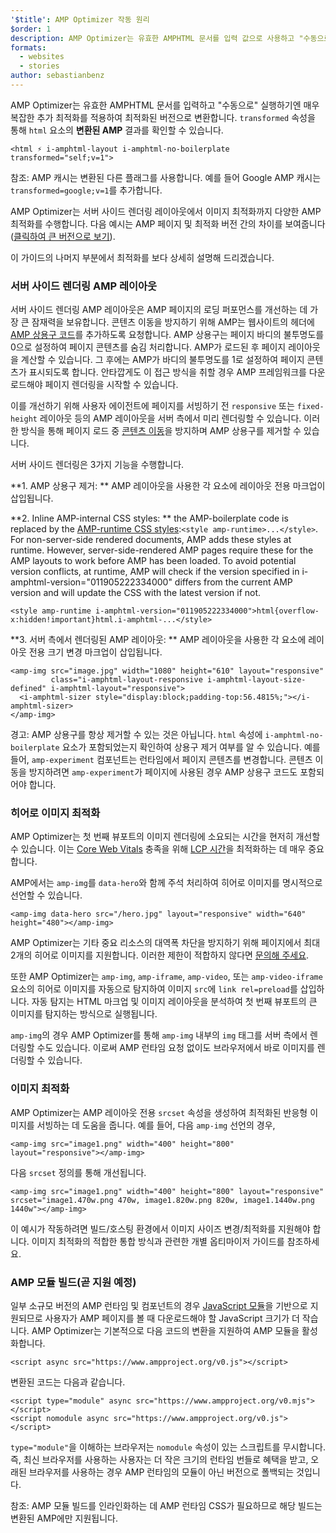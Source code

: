 ```yaml
---
'$title': AMP Optimizer 작동 원리
$order: 1
description: AMP Optimizer는 유효한 AMPHTML 문서를 입력 값으로 사용하고 "수동으로" 실행하기엔 매우 복잡한 추가 최적화를 적용하여 최적화된 버전으로 변환합니다. 이 가이드는 AMP Optimizer 작동 원리를 자세히 설명합니다.
formats:
  - websites
  - stories
author: sebastianbenz
---
```


AMP Optimizer는 유효한 AMPHTML 문서를 입력하고 "수동으로" 실행하기엔 매우 복잡한 추가 최적화를 적용하여 최적화된 버전으로 변환합니다. `transformed` 속성을 통해 `html` 요소의 <strong>변환된 AMP</strong> 결과를 확인할 수 있습니다.

```
<html ⚡ i-amphtml-layout i-amphtml-no-boilerplate transformed="self;v=1">
```

참조: AMP 캐시는 변환된 다른 플래그를 사용합니다. 예를 들어 Google AMP 캐시는 `transformed=google;v=1`를 추가합니다.

AMP Optimizer는 서버 사이드 렌더링 레이아웃에서 이미지 최적화까지 다양한 AMP 최적화를 수행합니다. 다음 예시는 AMP 페이지 및 최적화 버전 간의 차이를 보여줍니다([클릭하여 큰 버전으로 보기](/static/img/docs/guides/optimized-amp-diff.png)).

<a href="/static/img/docs/guides/optimized-amp-diff.png"><amp-img lightbox layout="responsive" width="2560" height="773" src="/static/img/docs/guides/optimized-amp-diff.png"></amp-img></a>

이 가이드의 나머지 부분에서 최적화를 보다 상세히 설명해 드리겠습니다.

### 서버 사이드 렌더링 AMP 레이아웃

서버 사이드 렌더링 AMP 레이아웃은 AMP 페이지의 로딩 퍼포먼스를 개선하는 데 가장 큰 잠재력을 보유합니다. 콘텐츠 이동을 방지하기 위해 AMP는 웹사이트의 헤더에 [AMP 상용구 코드](https://amp.dev/documentation/guides-and-tutorials/learn/spec/amp-boilerplate/?format=websites)를 추가하도록 요청합니다. AMP 상용구는 페이지 바디의 불투명도를 0으로 설정하여 페이지 콘텐츠를 숨김 처리합니다. AMP가 로드된 후 페이지 레이아웃을 계산할 수 있습니다. 그 후에는 AMP가 바디의 불투명도를 1로 설정하여 페이지 콘텐츠가 표시되도록 합니다. 안타깝게도 이 접근 방식을 취할 경우 AMP 프레임워크를 다운로드해야 페이지 렌더링을 시작할 수 있습니다.

이를 개선하기 위해 사용자 에이전트에 페이지를 서빙하기 전 `responsive` 또는 `fixed-height` 레이아웃 등의 AMP 레이아웃을 서버 측에서 미리 렌더링할 수 있습니다. 이러한 방식을 통해 페이지 로드 중 [콘텐츠 이동](https://web.dev/cls/)을 방지하며 AMP 상용구를 제거할 수 있습니다.

서버 사이드 렌더링은 3가지 기능을 수행합니다.

⁣**1. AMP 상용구 제거: ** AMP 레이아웃을 사용한 각 요소에 레이아웃 전용 마크업이 삽입됩니다.

⁣**2. Inline AMP-internal CSS styles: ** the AMP-boilerplate code is replaced by the <a href="https://cdn.ampproject.org/v0.css">AMP-runtime CSS styles</a>:`<style amp-runtime>...</style>`. For non-server-side rendered documents, AMP adds these styles at runtime. However, server-side-rendered AMP pages require these for the AMP layouts to work before AMP has been loaded. To avoid potential version conflicts, at runtime, AMP will check if the version specified in i-amphtml-version="011905222334000" differs from the current AMP version and will update the CSS with the latest version if not.

```
<style amp-runtime i-amphtml-version="011905222334000">html{overflow-x:hidden!important}html.i-amphtml-...</style>
```

⁣**3. 서버 측에서 렌더링된 AMP 레이아웃: ** AMP 레이아웃을 사용한 각 요소에 레이아웃 전용 크기 변경 마크업이 삽입됩니다.

```
<amp-img src="image.jpg" width="1080" height="610" layout="responsive"
         class="i-amphtml-layout-responsive i-amphtml-layout-size-defined" i-amphtml-layout="responsive">
  <i-amphtml-sizer style="display:block;padding-top:56.4815%;"></i-amphtml-sizer>
</amp-img>
```

경고: AMP 상용구를 항상 제거할 수 있는 것은 아닙니다. `html` 속성에 `i-amphtml-no-boilerplate` 요소가 포함되었는지 확인하여 상용구 제거 여부를 알 수 있습니다. 예를 들어, `amp-experiment` 컴포넌트는 런타임에서 페이지 콘텐츠를 변경합니다. 콘텐츠 이동을 방지하려면 `amp-experiment`가 페이지에 사용된 경우 AMP 상용구 코드도 포함되어야 합니다.

### 히어로 이미지 최적화

AMP Optimizer는 첫 번째 뷰포트의 이미지 렌더링에 소요되는 시간을 현저히 개선할 수 있습니다. 이는 [Core Web Vitals](https://web.dev/vitals) 충족을 위해 [LCP 시간](https://web.dev/lcp/)을 최적화하는 데 매우 중요합니다.

AMP에서는 `amp-img`를 `data-hero`와 함께 주석 처리하여 히어로 이미지를 명시적으로 선언할 수 있습니다.

```
<amp-img data-hero src="/hero.jpg" layout="responsive" width="640" height="480"></amp-img>
```

AMP Optimizer는 기타 중요 리소스의 대역폭 차단을 방지하기 위해 페이지에서 최대 2개의 히어로 이미지를 지원합니다. 이러한 제한이 적합하지 않다면 [문의해 주세요](https://github.com/ampproject/amp-toolbox/issues).

또한 AMP Optimizer는 `amp-img`, `amp-iframe`, `amp-video`, 또는 `amp-video-iframe` 요소의 히어로 이미지를 자동으로 탐지하여 이미지 `src`에 `link rel=preload`를 삽입하니다. 자동 탐지는 HTML 마크업 및 이미지 레이아웃을 분석하여 첫 번째 뷰포트의 큰 이미지를 탐지하는 방식으로 실행됩니다.

`amp-img`의 경우 AMP Optimizer를 통해 `amp-img` 내부의 `img` 태그를 서버 측에서 렌더링할 수도 있습니다. 이로써 AMP 런타임 요청 없이도 브라우저에서 바로 이미지를 렌더링할 수 있습니다.

### 이미지 최적화

AMP Optimizer는 AMP 레이아웃 전용 `srcset` 속성을 생성하여 최적화된 반응형 이미지를 서빙하는 데 도움을 줍니다. 예를 들어, 다음 `amp-img` 선언의 경우,

```
<amp-img src="image1.png" width="400" height="800" layout="responsive"></amp-img>
```

다음 `srcset` 정의를 통해 개선됩니다.

```
<amp-img src="image1.png" width="400" height="800" layout="responsive" srcset="image1.470w.png 470w, image1.820w.png 820w, image1.1440w.png 1440w"></amp-img>
```

이 예시가 작동하려면 빌드/호스팅 환경에서 이미지 사이즈 변경/최적화를 지원해야 합니다. 이미지 최적화의 적합한 통합 방식과 관련한 개별 옵티마이저 가이드를 참조하세요.

### AMP 모듈 빌드(곧 지원 예정)

일부 소규모 버전의 AMP 런타임 및 컴포넌트의 경우 [JavaScript 모듈](https://v8.dev/features/modules#browser)을 기반으로 지원되므로 사용자가 AMP 페이지를 볼 때 다운로드해야 할 JavaScript 크기가 더 작습니다. AMP Optimizer는 기본적으로 다음 코드의 변환을 지원하여 AMP 모듈을 활성화합니다.

```
<script async src="https://www.ampproject.org/v0.js"></script>
```

변환된 코드는 다음과 같습니다.

```
<script type="module" async src="https://www.ampproject.org/v0.mjs"></script>
<script nomodule async src="https://www.ampproject.org/v0.js"></script>
```

`type="module"`을 이해하는 브라우저는 `nomodule` 속성이 있는 스크립트를 무시합니다. 즉, 최신 브라우저를 사용하는 사용자는 더 작은 크기의 런타임 번들로 혜택을 받고, 오래된 브라우저를 사용하는 경우 AMP 런타임의 모듈이 아닌 버전으로 폴백되는 것입니다.

참조: AMP 모듈 빌드를 인라인화하는 데 AMP 런타임 CSS가 필요하므로 해당 빌드는 변환된 AMP에만 지원됩니다.
